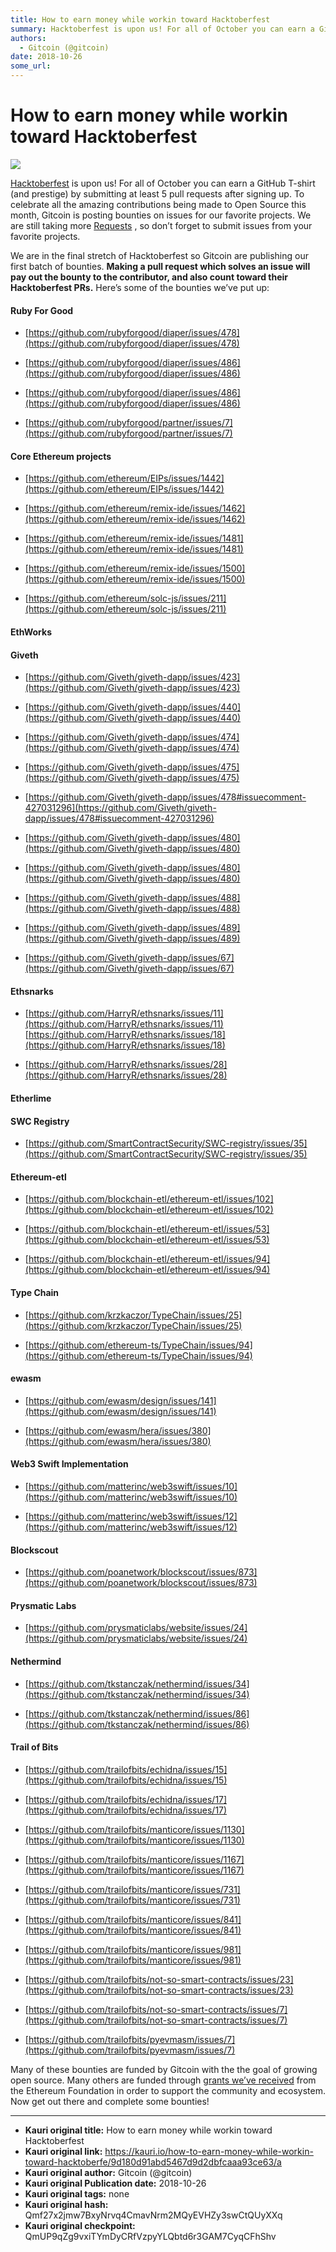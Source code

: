 ```yaml
---
title: How to earn money while workin toward Hacktoberfest
summary: Hacktoberfest is upon us! For all of October you can earn a GitHub T-shirt (and prestige) by submitting at least 5 pull requests after signing up. To celebrate all the amazing contributions being made to Open Source this month, Gitcoin is posting bounties on issues for our favorite projects. We are still taking more Requests , so don’t forget to submit issues from your favorite projects. We are in the final stretch of Hacktoberfest so Gitcoin are publishing our first batch of bounties. Making a
authors:
  - Gitcoin (@gitcoin)
date: 2018-10-26
some_url: 
---
```


# How to earn money while workin toward Hacktoberfest

![](https://ipfs.infura.io/ipfs/QmVBdXko8t6SAv91SN4V8qdK3RmDRWEZVxXVMCj4ZCHy2Y)



 [Hacktoberfest](https://hacktoberfest.digitalocean.com/) is upon us! For all of October you can earn a GitHub T-shirt (and prestige) by submitting at least 5 pull requests after signing up. To celebrate all the amazing contributions being made to Open Source this month, Gitcoin is posting bounties on issues for our favorite projects. We are still taking more [Requests](https://gitcoin.co/requests) , so don’t forget to submit issues from your favorite projects.

We are in the final stretch of Hacktoberfest so Gitcoin are publishing our first batch of bounties. **Making a pull request which solves an issue will pay out the bounty to the contributor, and also count toward their Hacktoberfest PRs.** 
Here’s some of the bounties we’ve put up:

#### Ruby For Good



 *  [https://github.com/rubyforgood/diaper/issues/478](https://github.com/rubyforgood/diaper/issues/478) 

 *  [https://github.com/rubyforgood/diaper/issues/486](https://github.com/rubyforgood/diaper/issues/486) 

 *  [https://github.com/rubyforgood/diaper/issues/486](https://github.com/rubyforgood/diaper/issues/486) 

 *  [https://github.com/rubyforgood/partner/issues/7](https://github.com/rubyforgood/partner/issues/7) 

#### Core Ethereum projects



 *  [https://github.com/ethereum/EIPs/issues/1442](https://github.com/ethereum/EIPs/issues/1442) 

 *  [https://github.com/ethereum/remix-ide/issues/1462](https://github.com/ethereum/remix-ide/issues/1462) 

 *  [https://github.com/ethereum/remix-ide/issues/1481](https://github.com/ethereum/remix-ide/issues/1481) 

 *  [https://github.com/ethereum/remix-ide/issues/1500](https://github.com/ethereum/remix-ide/issues/1500) 

 *  [https://github.com/ethereum/solc-js/issues/211](https://github.com/ethereum/solc-js/issues/211) 

#### EthWorks

#### Giveth



 *  [https://github.com/Giveth/giveth-dapp/issues/423](https://github.com/Giveth/giveth-dapp/issues/423) 

 *  [https://github.com/Giveth/giveth-dapp/issues/440](https://github.com/Giveth/giveth-dapp/issues/440) 

 *  [https://github.com/Giveth/giveth-dapp/issues/474](https://github.com/Giveth/giveth-dapp/issues/474) 

 *  [https://github.com/Giveth/giveth-dapp/issues/475](https://github.com/Giveth/giveth-dapp/issues/475) 

 *  [https://github.com/Giveth/giveth-dapp/issues/478#issuecomment-427031296](https://github.com/Giveth/giveth-dapp/issues/478#issuecomment-427031296) 

 *  [https://github.com/Giveth/giveth-dapp/issues/480](https://github.com/Giveth/giveth-dapp/issues/480) 

 *  [https://github.com/Giveth/giveth-dapp/issues/480](https://github.com/Giveth/giveth-dapp/issues/480) 

 *  [https://github.com/Giveth/giveth-dapp/issues/488](https://github.com/Giveth/giveth-dapp/issues/488) 

 *  [https://github.com/Giveth/giveth-dapp/issues/489](https://github.com/Giveth/giveth-dapp/issues/489) 

 *  [https://github.com/Giveth/giveth-dapp/issues/67](https://github.com/Giveth/giveth-dapp/issues/67) 

#### Ethsnarks



 *  [https://github.com/HarryR/ethsnarks/issues/11](https://github.com/HarryR/ethsnarks/issues/11)  [https://github.com/HarryR/ethsnarks/issues/18](https://github.com/HarryR/ethsnarks/issues/18) 

 *  [https://github.com/HarryR/ethsnarks/issues/28](https://github.com/HarryR/ethsnarks/issues/28) 

#### Etherlime

#### SWC Registry



 *  [https://github.com/SmartContractSecurity/SWC-registry/issues/35](https://github.com/SmartContractSecurity/SWC-registry/issues/35) 

#### Ethereum-etl



 *  [https://github.com/blockchain-etl/ethereum-etl/issues/102](https://github.com/blockchain-etl/ethereum-etl/issues/102) 

 *  [https://github.com/blockchain-etl/ethereum-etl/issues/53](https://github.com/blockchain-etl/ethereum-etl/issues/53) 

 *  [https://github.com/blockchain-etl/ethereum-etl/issues/94](https://github.com/blockchain-etl/ethereum-etl/issues/94) 

#### Type Chain



 *  [https://github.com/krzkaczor/TypeChain/issues/25](https://github.com/krzkaczor/TypeChain/issues/25) 

 *  [https://github.com/ethereum-ts/TypeChain/issues/94](https://github.com/ethereum-ts/TypeChain/issues/94) 

#### ewasm



 *  [https://github.com/ewasm/design/issues/141](https://github.com/ewasm/design/issues/141) 

 *  [https://github.com/ewasm/hera/issues/380](https://github.com/ewasm/hera/issues/380) 

#### Web3 Swift Implementation



 *  [https://github.com/matterinc/web3swift/issues/10](https://github.com/matterinc/web3swift/issues/10) 

 *  [https://github.com/matterinc/web3swift/issues/12](https://github.com/matterinc/web3swift/issues/12) 

#### Blockscout



 *  [https://github.com/poanetwork/blockscout/issues/873](https://github.com/poanetwork/blockscout/issues/873) 

#### Prysmatic Labs



 *  [https://github.com/prysmaticlabs/website/issues/24](https://github.com/prysmaticlabs/website/issues/24) 

#### Nethermind



 *  [https://github.com/tkstanczak/nethermind/issues/34](https://github.com/tkstanczak/nethermind/issues/34) 

 *  [https://github.com/tkstanczak/nethermind/issues/86](https://github.com/tkstanczak/nethermind/issues/86) 

#### Trail of Bits



 *  [https://github.com/trailofbits/echidna/issues/15](https://github.com/trailofbits/echidna/issues/15) 

 *  [https://github.com/trailofbits/echidna/issues/17](https://github.com/trailofbits/echidna/issues/17) 

 *  [https://github.com/trailofbits/manticore/issues/1130](https://github.com/trailofbits/manticore/issues/1130) 

 *  [https://github.com/trailofbits/manticore/issues/1167](https://github.com/trailofbits/manticore/issues/1167) 

 *  [https://github.com/trailofbits/manticore/issues/731](https://github.com/trailofbits/manticore/issues/731) 

 *  [https://github.com/trailofbits/manticore/issues/841](https://github.com/trailofbits/manticore/issues/841) 

 *  [https://github.com/trailofbits/manticore/issues/981](https://github.com/trailofbits/manticore/issues/981) 

 *  [https://github.com/trailofbits/not-so-smart-contracts/issues/23](https://github.com/trailofbits/not-so-smart-contracts/issues/23) 

 *  [https://github.com/trailofbits/not-so-smart-contracts/issues/7](https://github.com/trailofbits/not-so-smart-contracts/issues/7) 

 *  [https://github.com/trailofbits/pyevmasm/issues/7](https://github.com/trailofbits/pyevmasm/issues/7) 

Many of these bounties are funded by Gitcoin with the the goal of growing open source. Many others are funded through [grants we’ve received](https://medium.com/gitcoin/grow-open-source-ethereum-foundation-grant-d393802fe9aa) from the Ethereum Foundation in order to support the community and ecosystem.
Now get out there and complete some bounties!



---

- **Kauri original title:** How to earn money while workin toward Hacktoberfest
- **Kauri original link:** https://kauri.io/how-to-earn-money-while-workin-toward-hacktoberfe/9d180d91abd5467d9d2dbfcaaa93ce63/a
- **Kauri original author:** Gitcoin (@gitcoin)
- **Kauri original Publication date:** 2018-10-26
- **Kauri original tags:** none
- **Kauri original hash:** Qmf27x2jmw7BxyNrvq4CmavNrm2MQyEVHZy3swCtQUyXXq
- **Kauri original checkpoint:** QmUP9qZg9vxiTYmDyCRfVzpyYLQbtd6r3GAM7CyqCFhShv



